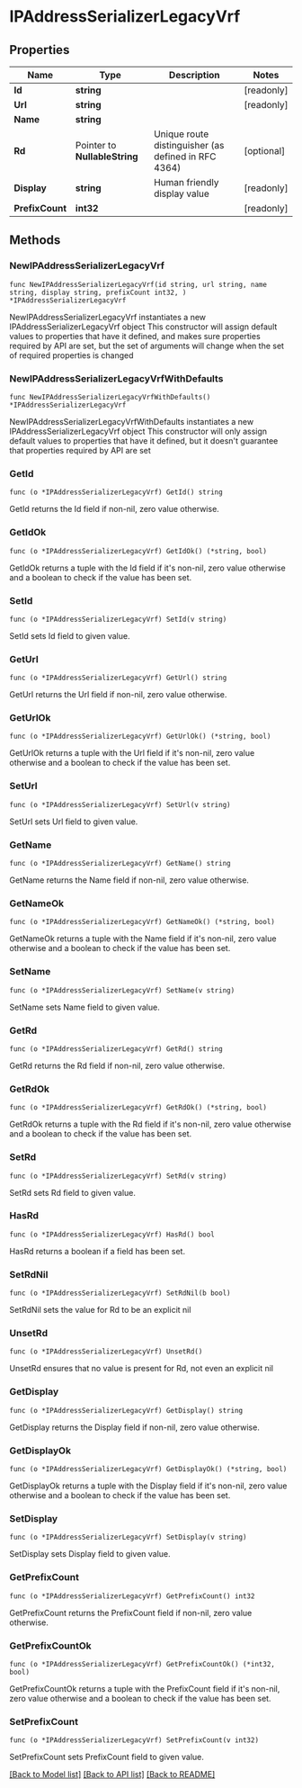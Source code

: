 # IPAddressSerializerLegacyVrf

## Properties

Name | Type | Description | Notes
------------ | ------------- | ------------- | -------------
**Id** | **string** |  | [readonly] 
**Url** | **string** |  | [readonly] 
**Name** | **string** |  | 
**Rd** | Pointer to **NullableString** | Unique route distinguisher (as defined in RFC 4364) | [optional] 
**Display** | **string** | Human friendly display value | [readonly] 
**PrefixCount** | **int32** |  | [readonly] 

## Methods

### NewIPAddressSerializerLegacyVrf

`func NewIPAddressSerializerLegacyVrf(id string, url string, name string, display string, prefixCount int32, ) *IPAddressSerializerLegacyVrf`

NewIPAddressSerializerLegacyVrf instantiates a new IPAddressSerializerLegacyVrf object
This constructor will assign default values to properties that have it defined,
and makes sure properties required by API are set, but the set of arguments
will change when the set of required properties is changed

### NewIPAddressSerializerLegacyVrfWithDefaults

`func NewIPAddressSerializerLegacyVrfWithDefaults() *IPAddressSerializerLegacyVrf`

NewIPAddressSerializerLegacyVrfWithDefaults instantiates a new IPAddressSerializerLegacyVrf object
This constructor will only assign default values to properties that have it defined,
but it doesn't guarantee that properties required by API are set

### GetId

`func (o *IPAddressSerializerLegacyVrf) GetId() string`

GetId returns the Id field if non-nil, zero value otherwise.

### GetIdOk

`func (o *IPAddressSerializerLegacyVrf) GetIdOk() (*string, bool)`

GetIdOk returns a tuple with the Id field if it's non-nil, zero value otherwise
and a boolean to check if the value has been set.

### SetId

`func (o *IPAddressSerializerLegacyVrf) SetId(v string)`

SetId sets Id field to given value.


### GetUrl

`func (o *IPAddressSerializerLegacyVrf) GetUrl() string`

GetUrl returns the Url field if non-nil, zero value otherwise.

### GetUrlOk

`func (o *IPAddressSerializerLegacyVrf) GetUrlOk() (*string, bool)`

GetUrlOk returns a tuple with the Url field if it's non-nil, zero value otherwise
and a boolean to check if the value has been set.

### SetUrl

`func (o *IPAddressSerializerLegacyVrf) SetUrl(v string)`

SetUrl sets Url field to given value.


### GetName

`func (o *IPAddressSerializerLegacyVrf) GetName() string`

GetName returns the Name field if non-nil, zero value otherwise.

### GetNameOk

`func (o *IPAddressSerializerLegacyVrf) GetNameOk() (*string, bool)`

GetNameOk returns a tuple with the Name field if it's non-nil, zero value otherwise
and a boolean to check if the value has been set.

### SetName

`func (o *IPAddressSerializerLegacyVrf) SetName(v string)`

SetName sets Name field to given value.


### GetRd

`func (o *IPAddressSerializerLegacyVrf) GetRd() string`

GetRd returns the Rd field if non-nil, zero value otherwise.

### GetRdOk

`func (o *IPAddressSerializerLegacyVrf) GetRdOk() (*string, bool)`

GetRdOk returns a tuple with the Rd field if it's non-nil, zero value otherwise
and a boolean to check if the value has been set.

### SetRd

`func (o *IPAddressSerializerLegacyVrf) SetRd(v string)`

SetRd sets Rd field to given value.

### HasRd

`func (o *IPAddressSerializerLegacyVrf) HasRd() bool`

HasRd returns a boolean if a field has been set.

### SetRdNil

`func (o *IPAddressSerializerLegacyVrf) SetRdNil(b bool)`

 SetRdNil sets the value for Rd to be an explicit nil

### UnsetRd
`func (o *IPAddressSerializerLegacyVrf) UnsetRd()`

UnsetRd ensures that no value is present for Rd, not even an explicit nil
### GetDisplay

`func (o *IPAddressSerializerLegacyVrf) GetDisplay() string`

GetDisplay returns the Display field if non-nil, zero value otherwise.

### GetDisplayOk

`func (o *IPAddressSerializerLegacyVrf) GetDisplayOk() (*string, bool)`

GetDisplayOk returns a tuple with the Display field if it's non-nil, zero value otherwise
and a boolean to check if the value has been set.

### SetDisplay

`func (o *IPAddressSerializerLegacyVrf) SetDisplay(v string)`

SetDisplay sets Display field to given value.


### GetPrefixCount

`func (o *IPAddressSerializerLegacyVrf) GetPrefixCount() int32`

GetPrefixCount returns the PrefixCount field if non-nil, zero value otherwise.

### GetPrefixCountOk

`func (o *IPAddressSerializerLegacyVrf) GetPrefixCountOk() (*int32, bool)`

GetPrefixCountOk returns a tuple with the PrefixCount field if it's non-nil, zero value otherwise
and a boolean to check if the value has been set.

### SetPrefixCount

`func (o *IPAddressSerializerLegacyVrf) SetPrefixCount(v int32)`

SetPrefixCount sets PrefixCount field to given value.



[[Back to Model list]](../README.md#documentation-for-models) [[Back to API list]](../README.md#documentation-for-api-endpoints) [[Back to README]](../README.md)


